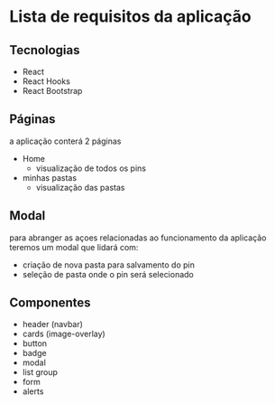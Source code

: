 # Lista de requisitos da aplicação
## Tecnologias
- React
- React Hooks
- React Bootstrap
  
## Páginas
a aplicação conterá 2 páginas
- Home
  - visualização de todos os pins
- minhas pastas
  - visualização das pastas

## Modal
para abranger as açoes relacionadas ao funcionamento da aplicação teremos um modal que lidará com:
- criação de nova pasta para salvamento do pin
- seleção de pasta onde o pin será selecionado

## Componentes
- header (navbar)
- cards (image-overlay)
- button 
- badge
- modal 
- list group
- form
- alerts